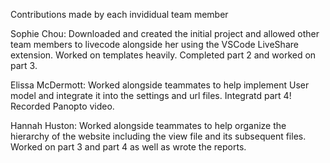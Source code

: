 Contributions made by each invididual team member

Sophie Chou: Downloaded and created the initial project and allowed other team members to livecode alongside her using the VSCode LiveShare extension. Worked on templates heavily. Completed part 2 and worked on part 3.

Elissa McDermott: Worked alongside teammates to help implement User model and integrate it into the settings and url files. Integratd part 4! Recorded Panopto video.

Hannah Huston: Worked alongside teammates to help organize the hierarchy of the website including the view file and its subsequent files. Worked on part 3 and part 4 as well as wrote the reports.
